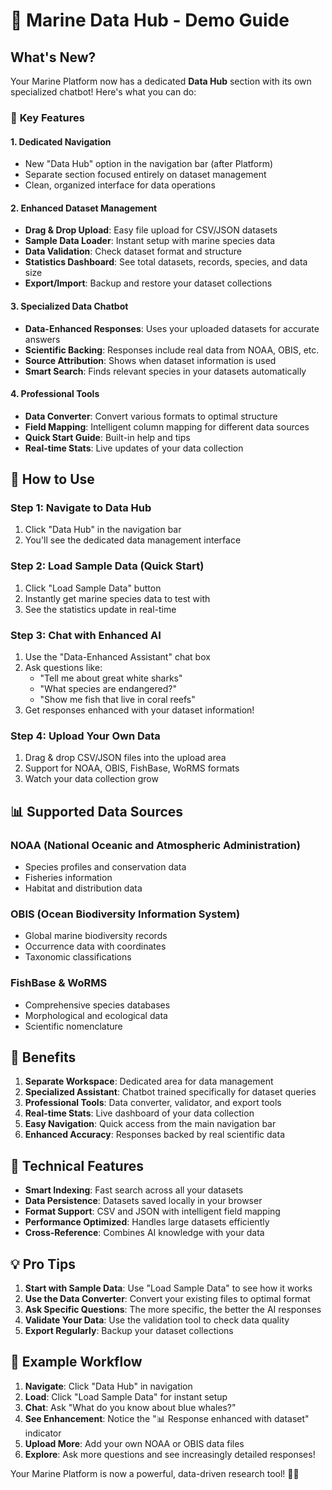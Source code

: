 # 🌊 Marine Data Hub - Demo Guide

## What's New?

Your Marine Platform now has a dedicated **Data Hub** section with its own specialized chatbot! Here's what you can do:

### 🎯 **Key Features**

#### **1. Dedicated Navigation**
- New "Data Hub" option in the navigation bar (after Platform)
- Separate section focused entirely on dataset management
- Clean, organized interface for data operations

#### **2. Enhanced Dataset Management**
- **Drag & Drop Upload**: Easy file upload for CSV/JSON datasets
- **Sample Data Loader**: Instant setup with marine species data
- **Data Validation**: Check dataset format and structure
- **Statistics Dashboard**: See total datasets, records, species, and data size
- **Export/Import**: Backup and restore your dataset collections

#### **3. Specialized Data Chatbot**
- **Data-Enhanced Responses**: Uses your uploaded datasets for accurate answers
- **Scientific Backing**: Responses include real data from NOAA, OBIS, etc.
- **Source Attribution**: Shows when dataset information is used
- **Smart Search**: Finds relevant species in your datasets automatically

#### **4. Professional Tools**
- **Data Converter**: Convert various formats to optimal structure
- **Field Mapping**: Intelligent column mapping for different data sources
- **Quick Start Guide**: Built-in help and tips
- **Real-time Stats**: Live updates of your data collection

## 🚀 **How to Use**

### **Step 1: Navigate to Data Hub**
1. Click "Data Hub" in the navigation bar
2. You'll see the dedicated data management interface

### **Step 2: Load Sample Data (Quick Start)**
1. Click "Load Sample Data" button
2. Instantly get marine species data to test with
3. See the statistics update in real-time

### **Step 3: Chat with Enhanced AI**
1. Use the "Data-Enhanced Assistant" chat box
2. Ask questions like:
   - "Tell me about great white sharks"
   - "What species are endangered?"
   - "Show me fish that live in coral reefs"
3. Get responses enhanced with your dataset information!

### **Step 4: Upload Your Own Data**
1. Drag & drop CSV/JSON files into the upload area
2. Support for NOAA, OBIS, FishBase, WoRMS formats
3. Watch your data collection grow

## 📊 **Supported Data Sources**

### **NOAA (National Oceanic and Atmospheric Administration)**
- Species profiles and conservation data
- Fisheries information
- Habitat and distribution data

### **OBIS (Ocean Biodiversity Information System)**
- Global marine biodiversity records
- Occurrence data with coordinates
- Taxonomic classifications

### **FishBase & WoRMS**
- Comprehensive species databases
- Morphological and ecological data
- Scientific nomenclature

## 🎉 **Benefits**

1. **Separate Workspace**: Dedicated area for data management
2. **Specialized Assistant**: Chatbot trained specifically for dataset queries
3. **Professional Tools**: Data converter, validator, and export tools
4. **Real-time Stats**: Live dashboard of your data collection
5. **Easy Navigation**: Quick access from the main navigation bar
6. **Enhanced Accuracy**: Responses backed by real scientific data

## 🔧 **Technical Features**

- **Smart Indexing**: Fast search across all your datasets
- **Data Persistence**: Datasets saved locally in your browser
- **Format Support**: CSV and JSON with intelligent field mapping
- **Performance Optimized**: Handles large datasets efficiently
- **Cross-Reference**: Combines AI knowledge with your data

## 💡 **Pro Tips**

1. **Start with Sample Data**: Use "Load Sample Data" to see how it works
2. **Use the Data Converter**: Convert your existing files to optimal format
3. **Ask Specific Questions**: The more specific, the better the AI responses
4. **Validate Your Data**: Use the validation tool to check data quality
5. **Export Regularly**: Backup your dataset collections

## 🎯 **Example Workflow**

1. **Navigate**: Click "Data Hub" in navigation
2. **Load**: Click "Load Sample Data" for instant setup
3. **Chat**: Ask "What do you know about blue whales?"
4. **See Enhancement**: Notice the "📊 Response enhanced with dataset" indicator
5. **Upload More**: Add your own NOAA or OBIS data files
6. **Explore**: Ask more questions and see increasingly detailed responses!

Your Marine Platform is now a powerful, data-driven research tool! 🐠🔬